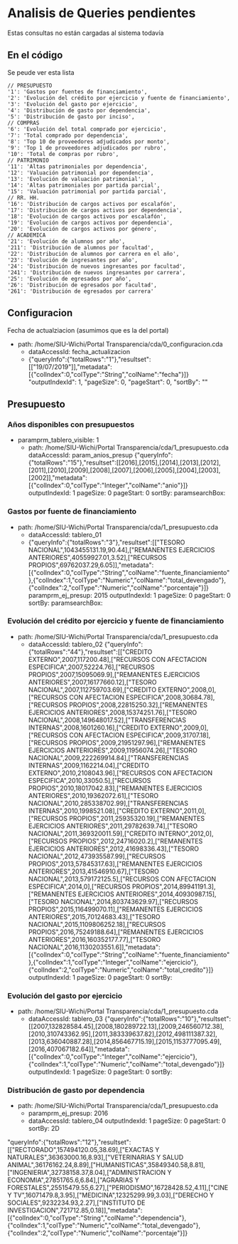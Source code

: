 # Analisis de Queries pendientes

Estas consultas no están cargadas al sistema todavía

## En el código

Se peude ver esta lista

```
// PRESUPUESTO
'1': 'Gastos por fuentes de financiamiento',
'2': 'Evolución del crédito por ejercicio y fuente de financiamiento',
'3': 'Evolución del gasto por ejercicio',
'4': 'Distribución de gasto por dependencia',
'5': 'Distribución de gasto por inciso',
// COMPRAS
'6': 'Evolución del total comprado por ejercicio',
'7': 'Total comprado por dependencia',
'8': 'Top 10 de proveedores adjudicados por monto',
'9': 'Top 1 de proveedores adjudicados por rubro',
'10': 'Total de compras por rubro',
// PATRIMONIO
'11': 'Altas patrimoniales por dependencia',
'12': 'Valuación patrimonial por dependencia',
'13': 'Evolución de valuación patrimonial',
'14': 'Altas patrimoniales por partida parcial',
'15': 'Valuación patrimonial por partida parcial',
// RR. HH.
'16': 'Distribución de cargos activos por escalafón',
'17': 'Distribución de cargos activos por dependencia',
'18': 'Evolución de cargos activos por escalafón',
'19': 'Evolución de cargos activos por dependencia',
'20': 'Evolución de cargos activos por género',
// ACADEMICA
'21': 'Evolución de alumnos por año',
'211': 'Distribución de alumnos por facultad',
'22': 'Distribución de alumnos por carrera en el año',
'23': 'Evolución de ingresantes por año',
'24': 'Distribución de nuevos ingresantes por facultad',
'241': 'Distribución de nuevos ingresantes por carrera',
'25': 'Evolución de egresados por año',
'26': 'Distribución de egresados por facultad',
'261': 'Distribución de egresados por carrera' 
```

## Configuracion

Fecha de actualziacion (asumimos que es la del portal)
 - path: /home/SIU-Wichi/Portal Transparencia/cda/0_configuracion.cda
   - dataAccessId: fecha_actualizacion
   - {"queryInfo":{"totalRows":"1"},"resultset":[["19/07/2019"]],"metadata":[{"colIndex":0,"colType":"String","colName":"fecha"}]}
        "outputIndexId": 1,
        "pageSize": 0,
        "pageStart": 0,
        "sortBy": "" 

## Presupuesto

### Años disponibles con presupuestos

 - paramprm_tablero_visible: 1
   - path: /home/SIU-Wichi/Portal Transparencia/cda/1_presupuesto.cda
      dataAccessId: param_anios_presup
      {"queryInfo":{"totalRows":"15"},"resultset":[[2016],[2015],[2014],[2013],[2012],[2011],[2010],[2009],[2008],[2007],[2006],[2005],[2004],[2003],[2002]],"metadata":[{"colIndex":0,"colType":"Integer","colName":"anio"}]}
      outputIndexId: 1 pageSize: 0 pageStart: 0 sortBy: paramsearchBox: 

### Gastos por fuente de financiamiento

 - path: /home/SIU-Wichi/Portal Transparencia/cda/1_presupuesto.cda
   - dataAccessId: tablero_01
   - {"queryInfo":{"totalRows":"3"},"resultset":[["TESORO NACIONAL",1043455131.19,90.44],["REMANENTES EJERCICIOS ANTERIORES",40559927.01,3.52],["RECURSOS PROPIOS",69762037.29,6.05]],"metadata":[{"colIndex":0,"colType":"String","colName":"fuente_financiamiento"},{"colIndex":1,"colType":"Numeric","colName":"total_devengado"},{"colIndex":2,"colType":"Numeric","colName":"porcentaje"}]}
    paramprm_ej_presup: 2015 outputIndexId: 1 pageSize: 0 pageStart: 0 sortBy:  paramsearchBox: 

### Evolución del crédito por ejercicio y fuente de financiamiento 

 - path: /home/SIU-Wichi/Portal Transparencia/cda/1_presupuesto.cda
   - dataAccessId: tablero_02
   {"queryInfo":{"totalRows":"44"},"resultset":[["CREDITO EXTERNO",2007,117200.48],["RECURSOS CON AFECTACION ESPECIFICA",2007,52224.76],["RECURSOS PROPIOS",2007,15095069.9],["REMANENTES EJERCICIOS ANTERIORES",2007,16177660.12],["TESORO NACIONAL",2007,112759703.69],["CREDITO EXTERNO",2008,0],["RECURSOS CON AFECTACION ESPECIFICA",2008,30684.78],["RECURSOS PROPIOS",2008,22815250.32],["REMANENTES EJERCICIOS ANTERIORES",2008,15374251.76],["TESORO NACIONAL",2008,149648017.52],["TRANSFERENCIAS INTERNAS",2008,1601260.16],["CREDITO EXTERNO",2009,0],["RECURSOS CON AFECTACION ESPECIFICA",2009,31707.18],["RECURSOS PROPIOS",2009,21951297.96],["REMANENTES EJERCICIOS ANTERIORES",2009,11956074.26],["TESORO NACIONAL",2009,222269914.84],["TRANSFERENCIAS INTERNAS",2009,1162214.04],["CREDITO EXTERNO",2010,2108043.96],["RECURSOS CON AFECTACION ESPECIFICA",2010,33050.5],["RECURSOS PROPIOS",2010,18017042.83],["REMANENTES EJERCICIOS ANTERIORES",2010,19362072.61],["TESORO NACIONAL",2010,285338702.99],["TRANSFERENCIAS INTERNAS",2010,1998521.08],["CREDITO EXTERNO",2011,0],["RECURSOS PROPIOS",2011,25935320.19],["REMANENTES EJERCICIOS ANTERIORES",2011,29782639.74],["TESORO NACIONAL",2011,369320011.59],["CREDITO INTERNO",2012,0],["RECURSOS PROPIOS",2012,24716020.2],["REMANENTES EJERCICIOS ANTERIORES",2012,41698336.43],["TESORO NACIONAL",2012,473935587.99],["RECURSOS PROPIOS",2013,57845317.63],["REMANENTES EJERCICIOS ANTERIORES",2013,41546910.67],["TESORO NACIONAL",2013,579172125.5],["RECURSOS CON AFECTACION ESPECIFICA",2014,0],["RECURSOS PROPIOS",2014,89941191.3],["REMANENTES EJERCICIOS ANTERIORES",2014,40930987.15],["TESORO NACIONAL",2014,803743629.97],["RECURSOS PROPIOS",2015,116499070.11],["REMANENTES EJERCICIOS ANTERIORES",2015,70124683.43],["TESORO NACIONAL",2015,1109806252.18],["RECURSOS PROPIOS",2016,75249188.64],["REMANENTES EJERCICIOS ANTERIORES",2016,160352177.77],["TESORO NACIONAL",2016,1130203551.6]],"metadata":[{"colIndex":0,"colType":"String","colName":"fuente_financiamiento"},{"colIndex":1,"colType":"Integer","colName":"ejercicio"},{"colIndex":2,"colType":"Numeric","colName":"total_credito"}]}
outputIndexId: 1 pageSize: 0 pageStart: 0 sortBy: 

### Evolución del gasto por ejercicio

 - path: /home/SIU-Wichi/Portal Transparencia/cda/1_presupuesto.cda
   - dataAccessId: tablero_03
   {"queryInfo":{"totalRows":"10"},"resultset":[[2007,132828584.45],[2008,180289722.13],[2009,246560712.38],[2010,310743362.95],[2011,383339637.82],[2012,498111387.32],[2013,636040887.28],[2014,856467715.19],[2015,1153777095.49],[2016,407067182.64]],"metadata":[{"colIndex":0,"colType":"Integer","colName":"ejercicio"},{"colIndex":1,"colType":"Numeric","colName":"total_devengado"}]}
outputIndexId: 1 pageSize: 0 pageStart: 0 sortBy: 

### Distribución de gasto por dependencia 

 - path: /home/SIU-Wichi/Portal Transparencia/cda/1_presupuesto.cda
   - paramprm_ej_presup: 2016
   - dataAccessId: tablero_04
outputIndexId: 1 pageSize: 0 pageStart: 0 sortBy: 2D

"queryInfo":{"totalRows":"12"},"resultset":[["RECTORADO",157494120.05,38.69],["EXACTAS Y NATURALES",36363000.16,8.93],["VETERINARIAS Y SALUD ANIMAL",36176162.24,8.89],["HUMANISTICAS",35849340.58,8.81],["INGENIERIA",32738158.37,8.04],["ADMINISTRACION Y ECONOMIA",27851765.6,6.84],["AGRARIAS Y FORESTALES",25515479.55,6.27],["PERIODISMO",16728428.52,4.11],["CINE Y TV",16071479.8,3.95],["MEDICINA",12325299.99,3.03],["DERECHO Y SOCIALES",9232234.93,2.27],["INSTITUTO DE INVESTIGACION",721712.85,0.18]],"metadata":[{"colIndex":0,"colType":"String","colName":"dependencia"},{"colIndex":1,"colType":"Numeric","colName":"total_devengado"},{"colIndex":2,"colType":"Numeric","colName":"porcentaje"}]}


